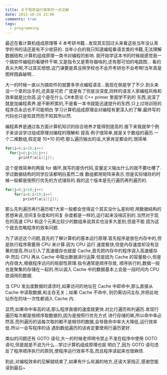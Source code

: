 ```yaml
---
title: 关于程序运行效率的一点见解
date: 2013-10-24 23:06
comments: true
tags:
  - programming
---
```


最近在看计算机组成原理等 4 本考研书籍...发现其实回过头来看这些当年没认真学的书的话还是有不少收获的.
当年小白的我只知道编程看语言类的书籍,无法理解数据结构,计算机组成原理一类书对编程的影响.
刚开始学这本书的时候就感觉我一个搞软件编程的看硬件干嘛.又是指令又是寄存器啥的,还有那可怕的电路图...
看的真头大啊,不过其实想想,这门课要是真没用学校也不会开考研也不会考啊!当年真是图样图森破啊...

大一的时候一直以为搞软件的就要多学点编程语言...我现在倒是学了不少.到头来没一个拿的出手的,还真是可悲
广度是有了但是没深度,同样的语言人家编程风格和效率就是比你高.这个是在什么 C#本质论 C++ primer 里面学不到的
东西,说深了就是加编程素养.是不断积累的,不是看一本书就能迅速提升的东西.只上过培训班的程序员永远也不可能明白
学习计算机组成原理会对编程有更深入的了解.最终写的代码也只是知其然而不知其所以然.

编程素养是通过各方面计算机知识的综合培养才能得到提高的.接下来我就举个例子来谈谈学过组成原理对编程的理解和
提高.例子很简单,就是关于数组的遍历.一个二维数组,假定是 10\*10 的吧.那么遍历输出的话,大家肯定都会的,很简单.

```c++
for(i=0;i<10;i++)
  for(j=0;j<10;j++)
      printf(a[i][j]);
```

这个是很简单的两层 for 循环,我写的是伪代码,变量定义输出什么的就不要吐槽了.学过数据结构的同学应该都明白虽然二维
数组都用矩阵来表示,但是实际储存的时候一般都是按照行优先的方式储存的.我的这个版本是先行遍历再列遍历的.

```c++
for(j=0;j<10;j++)
    for(i=0;i<10;i++)
        printf(a[i][j]);
```

那么先列遍历再行遍历呢?大家一般都会觉得这个其实没什么差别吧.用数据结构的思想来说,空间复杂度和时间复
杂度都是一样的,运行起来没啥区别的.当然对于现在的高速 CPU 和这个元素比较少的数组来说其实也没多大差别,但是不能
因为这个就去忽略程序的效率问题.

为了讲述这个问题,首先的了解计算机的基本运行原理.首先程序是放在内存中的,但是执行程序需要用 CPU 来计算.因为 CPU 运行
速度极快,但是内存速度却没有显著的提高.所以引入了高速缓存也就是 Cache,首先把内存中的程序调入高速缓存中.然后 CPU 再从
Cache 中取出数据进行运算.但是因为 Cache 的容量极小,但是内存很大,根据程序访问的局部性原理.指令通常是顺序存放,
顺序执行的,数据一般也是聚集的存储在一起的.所以调入 Cache 中的数据基本上会是一段时间内 CPU 欲调用的数据.

当 CPU 发出度数据的请求时,如果访问的地址在 Cache 中即命中,那么直接从 Cache 中读取数据,和主存无关；如果 Cache 不命中,
则仍需访问主存,并把此地址所在的块一次性都调入 Cache 内.

显然,如果命中率高的话,那么程序直接的速度就更快.对比行遍历和列遍历.发现行遍历每次都是按顺序取数据的,因为是按照行优先方式
进行存储的嘛,所以命中率必然高.而列遍历的话每次取的都不是相邻的数据,会导致命中率大大降低,运行效率低.所以一会写程序的话
遇到数组遍历的话肯定要使用行遍历更好.

类似的问题还有 GOTO 语句,大一的时候老师明令禁止不准在程序中使用 GOTO 语句,但是就是不说为什么...学过计算机组成原理也就
明白了,因为 GOTO 语句违反了程序顺序执行的原则,使程序运行效率不高,而且程序读起来也很麻烦.

到此,对编程效率的见解就结束了,如果有什么纰漏的地方,还请大家指正,感谢您能读到最后~
